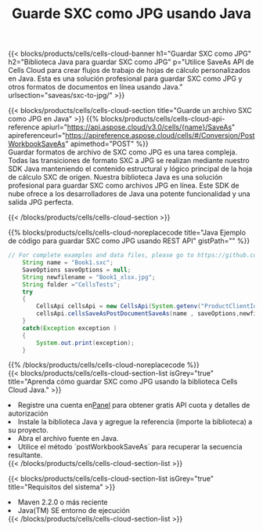 ﻿---
title:  Guarde SXC como JPG usando Java
description:  Utilizando Aspose.Cells Cloud SDK for Java para guardar el archivo en formato SXC como archivo en formato JPG.
kwords: Excel, Save SXC as JPG, REST, Java
howto: How to save SXC as JPG using Aspose.Cells Cloud Java library.
---
{{< blocks/products/cells/cells-cloud-banner h1="Guardar SXC como JPG" h2="Biblioteca Java para guardar SXC como JPG" p="Utilice SaveAs API de Cells Cloud para crear flujos de trabajo de hojas de cálculo personalizados en Java. Esta es una solución profesional para guardar SXC como JPG y otros formatos de documentos en línea usando Java." urlsection="saveas/sxc-to-jpg/" >}}

{{< blocks/products/cells/cells-cloud-section title="Guarde un archivo SXC como JPG en Java" >}}
{{% blocks/products/cells/cells-cloud-api-reference apiurl="https://api.aspose.cloud/v3.0/cells/{name}/SaveAs" apireferenceurl="https://apireference.aspose.cloud/cells/#/Conversion/PostWorkbookSaveAs" apimethod="POST" %}}
<br/>
Guardar formatos de archivo de SXC como JPG es una tarea compleja. Todas las transiciones de formato SXC a JPG se realizan mediante nuestro SDK Java manteniendo el contenido estructural y lógico principal de la hoja de cálculo SXC de origen. Nuestra biblioteca Java es una solución profesional para guardar SXC como archivos JPG en línea. Este SDK de nube ofrece a los desarrolladores de Java una potente funcionalidad y una salida JPG perfecta.

{{< /blocks/products/cells/cells-cloud-section >}}

{{% blocks/products/cells/cells-cloud-noreplacecode title="Java Ejemplo de código para guardar SXC como JPG usando REST API" gistPath="" %}}
  
```java
// For complete examples and data files, please go to https://github.com/aspose-cells-cloud/aspose-cells-cloud-java/
    String name = "Book1.sxc";
    SaveOptions saveOptions = null;
    String newfilename = "Book1_xlsx.jpg";
    String folder ="CellsTests";
    try 
    {
        CellsApi cellsApi = new CellsApi(System.getenv("ProductClientId"), System.getenv("ProductClientSecret"));
        cellsApi.cellsSaveAsPostDocumentSaveAs(name , saveOptions,newfilename,false,false,folder,null,null,null,true);                       
    }
    catch(Exception exception )
    {
        System.out.print(exception);
    }
```
  
{{% /blocks/products/cells/cells-cloud-noreplacecode %}}
<br/>
{{< blocks/products/cells/cells-cloud-section-list isGrey="true" title="Aprenda cómo guardar SXC como JPG usando la biblioteca Cells Cloud Java." >}}
<li> Registre una cuenta en<a href="https://dashboard.aspose.cloud/">Panel</a> para obtener gratis API cuota y detalles de autorización</li>
<li>Instale la biblioteca Java y agregue la referencia (importe la biblioteca) a su proyecto.</li>
<li>Abra el archivo fuente en Java.</li>
<li>Utilice el método `postWorkbookSaveAs` para recuperar la secuencia resultante.</li>
{{< /blocks/products/cells/cells-cloud-section-list >}}

{{< blocks/products/cells/cells-cloud-section-list isGrey="true" title="Requisitos del sistema" >}}
<li>Maven 2.2.0 o más reciente</li>
<li>Java(TM) SE entorno de ejecución</li>
{{< /blocks/products/cells/cells-cloud-section-list >}}
